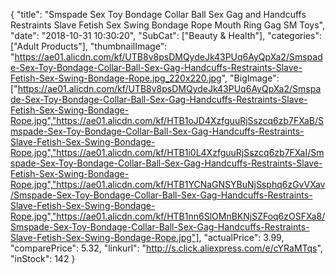 {
	"title": "Smspade Sex Toy Bondage Collar Ball Sex Gag and Handcuffs Restraints Slave Fetish Sex Swing Bondage Rope Mouth Ring Gag SM Toys",
	"date": "2018-10-31 10:30:20",
	"SubCat": ["Beauty & Health"],
	"categories": ["Adult Products"],
	"thumbnailImage": "https://ae01.alicdn.com/kf/UTB8v8psDMQydeJk43PUq6AyQpXa2/Smspade-Sex-Toy-Bondage-Collar-Ball-Sex-Gag-Handcuffs-Restraints-Slave-Fetish-Sex-Swing-Bondage-Rope.jpg_220x220.jpg",
	"BigImage": ["https://ae01.alicdn.com/kf/UTB8v8psDMQydeJk43PUq6AyQpXa2/Smspade-Sex-Toy-Bondage-Collar-Ball-Sex-Gag-Handcuffs-Restraints-Slave-Fetish-Sex-Swing-Bondage-Rope.jpg","https://ae01.alicdn.com/kf/HTB1oJD4XzfguuRjSszcq6zb7FXaB/Smspade-Sex-Toy-Bondage-Collar-Ball-Sex-Gag-Handcuffs-Restraints-Slave-Fetish-Sex-Swing-Bondage-Rope.jpg","https://ae01.alicdn.com/kf/HTB1i0L4XzfguuRjSszcq6zb7FXaI/Smspade-Sex-Toy-Bondage-Collar-Ball-Sex-Gag-Handcuffs-Restraints-Slave-Fetish-Sex-Swing-Bondage-Rope.jpg","https://ae01.alicdn.com/kf/HTB1YCNaGNSYBuNjSsphq6zGvVXav/Smspade-Sex-Toy-Bondage-Collar-Ball-Sex-Gag-Handcuffs-Restraints-Slave-Fetish-Sex-Swing-Bondage-Rope.jpg","https://ae01.alicdn.com/kf/HTB1nn6SlOMnBKNjSZFoq6zOSFXa8/Smspade-Sex-Toy-Bondage-Collar-Ball-Sex-Gag-Handcuffs-Restraints-Slave-Fetish-Sex-Swing-Bondage-Rope.jpg"],
	"actualPrice": 3.99,
	"comparePrice": 5.32,
	"linkurl": "http://s.click.aliexpress.com/e/cYRaMTqs",
	"inStock": 142
}
